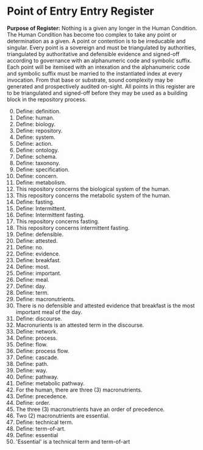 # Point of Entry Entry Register

**Purpose of Register:** Nothing is a given any longer in the Human Condition. The Human Condition has become too complex to take any point or determination as a given. A point or contention is to be irreducable and singular. Every point is a sovereign and must be triangulated by authorities, triangulated by authoritative and defensible evidence and signed-off according to governance with an alphanumeric code and symbolic suffix. Each point will be itemised with an intexation and the alphanumeric code and symbolic suffix must be married to the instantiated index at every invocation. From that base or substrate, sound complexity may be generated and prospectively audited on-sight. All points in this register are to be triangulated and signed-off before they may be used as a building block in the repository process.

0. Define: definition.
1. Define: human.
2. Define: biology.
3. Define: repository.
4. Define: system.
5. Define: action.
6. Define: ontology.
7. Define: schema.
8. Define: taxonony.
9. Define: specification.
10. Define: concern.
11. Define: metabolism.
12. This repository concerns the biological system of the human.
13. This repository concerns the metabolic system of the human.
14. Define: fasting.
15. Define: Intermittent.
16. Define: Intermittent fasting.
17. This repository concerns fasting.
18. This repository concerns intermittent fasting.
19. Define: defensible.
20. Define: attested.
21. Define: no.
22. Define: evidence.
23. Define: breakfast.
24. Define: most.
25. Define: important.
26. Define: meal.
27. Define: day.
28. Define: term.
29. Define: macronutrients.
30. There is no defensible and attested evidence that breakfast is the most important meal of the day.
31. Define: discourse.
32. Macronurients is an attested term in the discourse.
33. Define: network.
34. Define: process.
35. Define: flow.
36. Define: process flow.
37. Define: cascade.
38. Define: path.
39. Define: way.
40. Define: pathway.
41. Define: metabolic pathway.
3. For the human, there are three (3) macronutrients.
4. Define: precedence.
5. Define: order.
7. The three (3) macronutrients have an order of precedence.
8. Two (2) macronutrients are essential.
9. Define: technical term.
10. Define: term-of-art.
11. Define: essential
12. 'Essential' is a technical term and term-of-art


